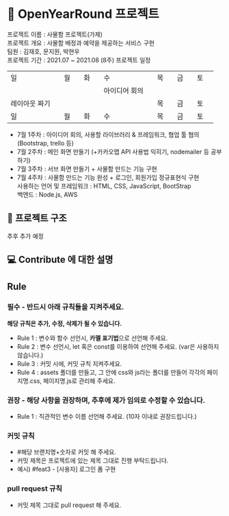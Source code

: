 # 📕 OpenYearRound 프로젝트
프로젝트 이름 : 사물함 프로젝트(가제)  
프로젝트 개요 : 사물함 배정과 예약을 제공하는 서비스 구현  
팀원 : 김재호, 문지원, 박현우   
프로젝트 기간 : 2021.07 ~ 2021.08 (8주)
프로젝트 일정

<table>
  <tr>
    <td>일<td/>
    <td>월<td/>
    <td>화<td/>
    <td>수<td/>
    <td>목<td/>
    <td>금<td/>
    <td>토<td/>
  </tr>
  
  <tr>
    <td><td/>
    <td><td/>
    <td><td/>
    <td>아이디어 회의<td/>
    <td><td/>
    <td><td/>
    <td><td/>
  </tr>
  
  <tr>
    <td>레이아웃 짜기<td/>
    <td><td/>
    <td><td/>
    <td><td/>
    <td>목<td/>
    <td>금<td/>
    <td>토<td/>
  </tr>
  
  <tr>
    <td>일<td/>
    <td>월<td/>
    <td>화<td/>
    <td>수<td/>
    <td>목<td/>
    <td>금<td/>
    <td>토<td/>
  </tr>
</table>

- 7월 1주차 : 아이디어 회의, 사용할 라이브러리 & 프레임워크, 협업 툴 협의 (Bootstrap, trello 등)  
- 7월 2주차 : 메인 화면 만들기 (+카카오맵 API 사용법 익히기, nodemailer 등 공부하기)   
- 7월 3주차 : 서브 화면 만들기 + 사물함 만드는 기능 구현   
- 7월 4주차 : 사물함 만드는 기능 완성 + 로그인, 회원가입 정규표현식 구현  
사용하는 언어 및 프레임워크 : HTML, CSS, JavaScript, BootStrap  
백엔드 : Node.js, AWS

## 📁 프로젝트 구조
추후 추가 예정 

## 💻 Contribute 에 대한 설명

## Rule

### 필수 - 반드시 아래 규칙들을 지켜주세요.

**해당 규칙은 추가, 수정, 삭제가 될 수 있습니다.**

- Rule 1 : 변수와 함수 선언시, **카멜 표기법**으로 선언해 주세요.
- Rule 2 : 변수 선언시, let 혹은 const를 이용하여 선언해 주세요. (var은 사용하지 않습니다.)
- Rule 3 : 커밋 시에, 커밋 규칙 지켜주세요.
- Rule 4 : assets 폴더를 만들고, 그 안에 css와 js라는 폴더를 만들어 각각의 페이지명.css, 페이지명.js로 관리해 주세요.

### 권장 - 해당 사항을 권장하며, 추후에 제가 임의로 수정할 수 있습니다.

- Rule 1 : 직관적인 변수 이름 선언해 주세요. (10자 이내로 권장드립니다.)

### 커밋 규칙
- #해당 브랜치명+숫자로 커밋 해 주세요.
- 커밋 제목은 프로젝트에 있는 제목 그대로 진행 부탁드립니다. 
- 예시) #feat3 - [사용자] 로그인 폼 구현

### pull request 규칙
- 커밋 제목 그대로 pull request 해 주세요.
